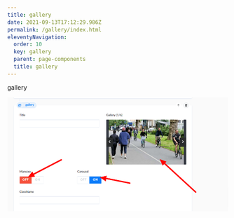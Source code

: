 ```yaml
---
title: gallery
date: 2021-09-13T17:12:29.986Z
permalink: /gallery/index.html
eleventyNavigation:
  order: 10
  key: gallery
  parent: page-components
  title: gallery
---
```

gallery

![](/static/img/gallery1.png)